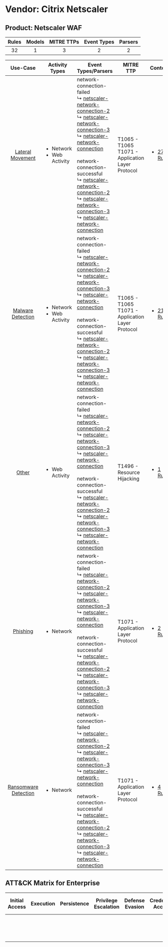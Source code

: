 Vendor: Citrix Netscaler
========================
Product: Netscaler WAF
----------------------
| Rules | Models | MITRE TTPs | Event Types | Parsers |
|:-----:|:------:|:----------:|:-----------:|:-------:|
|  32   |   1    |     3      |      2      |    2    |

|                               Use-Case                               | Activity Types                                 | Event Types/Parsers                                                                                                                                                                                                                                                                                                                                                                                                                                                                                                                                                                                                                                          | MITRE TTP                                               | Content                                                                                              |
|:--------------------------------------------------------------------:| ---------------------------------------------- | ------------------------------------------------------------------------------------------------------------------------------------------------------------------------------------------------------------------------------------------------------------------------------------------------------------------------------------------------------------------------------------------------------------------------------------------------------------------------------------------------------------------------------------------------------------------------------------------------------------------------------------------------------------ | ------------------------------------------------------- | ---------------------------------------------------------------------------------------------------- |
|     [Lateral Movement](../../../UseCases/uc_lateral_movement.md)     | <ul><li>Network</li><li>Web Activity</li></ul> |  network-connection-failed<br> ↳ [netscaler-network-connection-2](Parsers/parserContent_netscaler-network-connection-2.md)<br> ↳ [netscaler-network-connection-3](Parsers/parserContent_netscaler-network-connection-3.md)<br> ↳ [netscaler-network-connection](Parsers/parserContent_netscaler-network-connection.md)<br><br> network-connection-successful<br> ↳ [netscaler-network-connection-2](Parsers/parserContent_netscaler-network-connection-2.md)<br> ↳ [netscaler-network-connection-3](Parsers/parserContent_netscaler-network-connection-3.md)<br> ↳ [netscaler-network-connection](Parsers/parserContent_netscaler-network-connection.md)<br> | T1065 - T1065<br>T1071 - Application Layer Protocol<br> | [<ul><li>27 Rules</li></ul>](Rules_Models/r_m_citrix_netscaler_netscaler_waf_Lateral_Movement.md)    |
|    [Malware Detection](../../../UseCases/uc_malware_detection.md)    | <ul><li>Network</li><li>Web Activity</li></ul> |  network-connection-failed<br> ↳ [netscaler-network-connection-2](Parsers/parserContent_netscaler-network-connection-2.md)<br> ↳ [netscaler-network-connection-3](Parsers/parserContent_netscaler-network-connection-3.md)<br> ↳ [netscaler-network-connection](Parsers/parserContent_netscaler-network-connection.md)<br><br> network-connection-successful<br> ↳ [netscaler-network-connection-2](Parsers/parserContent_netscaler-network-connection-2.md)<br> ↳ [netscaler-network-connection-3](Parsers/parserContent_netscaler-network-connection-3.md)<br> ↳ [netscaler-network-connection](Parsers/parserContent_netscaler-network-connection.md)<br> | T1065 - T1065<br>T1071 - Application Layer Protocol<br> | [<ul><li>21 Rules</li></ul>](Rules_Models/r_m_citrix_netscaler_netscaler_waf_Malware_Detection.md)   |
|                [Other](../../../UseCases/uc_other.md)                | <ul><li>Web Activity</li></ul>                 |  network-connection-failed<br> ↳ [netscaler-network-connection-2](Parsers/parserContent_netscaler-network-connection-2.md)<br> ↳ [netscaler-network-connection-3](Parsers/parserContent_netscaler-network-connection-3.md)<br> ↳ [netscaler-network-connection](Parsers/parserContent_netscaler-network-connection.md)<br><br> network-connection-successful<br> ↳ [netscaler-network-connection-2](Parsers/parserContent_netscaler-network-connection-2.md)<br> ↳ [netscaler-network-connection-3](Parsers/parserContent_netscaler-network-connection-3.md)<br> ↳ [netscaler-network-connection](Parsers/parserContent_netscaler-network-connection.md)<br> | T1496 - Resource Hijacking<br>                          | [<ul><li>1 Rules</li></ul>](Rules_Models/r_m_citrix_netscaler_netscaler_waf_Other.md)                |
|             [Phishing](../../../UseCases/uc_phishing.md)             | <ul><li>Network</li></ul>                      |  network-connection-failed<br> ↳ [netscaler-network-connection-2](Parsers/parserContent_netscaler-network-connection-2.md)<br> ↳ [netscaler-network-connection-3](Parsers/parserContent_netscaler-network-connection-3.md)<br> ↳ [netscaler-network-connection](Parsers/parserContent_netscaler-network-connection.md)<br><br> network-connection-successful<br> ↳ [netscaler-network-connection-2](Parsers/parserContent_netscaler-network-connection-2.md)<br> ↳ [netscaler-network-connection-3](Parsers/parserContent_netscaler-network-connection-3.md)<br> ↳ [netscaler-network-connection](Parsers/parserContent_netscaler-network-connection.md)<br> | T1071 - Application Layer Protocol<br>                  | [<ul><li>2 Rules</li></ul>](Rules_Models/r_m_citrix_netscaler_netscaler_waf_Phishing.md)             |
| [Ransomware Detection](../../../UseCases/uc_ransomware_detection.md) | <ul><li>Network</li></ul>                      |  network-connection-failed<br> ↳ [netscaler-network-connection-2](Parsers/parserContent_netscaler-network-connection-2.md)<br> ↳ [netscaler-network-connection-3](Parsers/parserContent_netscaler-network-connection-3.md)<br> ↳ [netscaler-network-connection](Parsers/parserContent_netscaler-network-connection.md)<br><br> network-connection-successful<br> ↳ [netscaler-network-connection-2](Parsers/parserContent_netscaler-network-connection-2.md)<br> ↳ [netscaler-network-connection-3](Parsers/parserContent_netscaler-network-connection-3.md)<br> ↳ [netscaler-network-connection](Parsers/parserContent_netscaler-network-connection.md)<br> | T1071 - Application Layer Protocol<br>                  | [<ul><li>4 Rules</li></ul>](Rules_Models/r_m_citrix_netscaler_netscaler_waf_Ransomware_Detection.md) |

ATT&CK Matrix for Enterprise
----------------------------
| Initial Access | Execution | Persistence | Privilege Escalation | Defense Evasion | Credential Access | Discovery | Lateral Movement | Collection | Command and Control                                                             | Exfiltration | Impact                                                                  |
| -------------- | --------- | ----------- | -------------------- | --------------- | ----------------- | --------- | ---------------- | ---------- | ------------------------------------------------------------------------------- | ------------ | ----------------------------------------------------------------------- |
|                |           |             |                      |                 |                   |           |                  |            | [Application Layer Protocol](https://attack.mitre.org/techniques/T1071)<br><br> |              | [Resource Hijacking](https://attack.mitre.org/techniques/T1496)<br><br> |